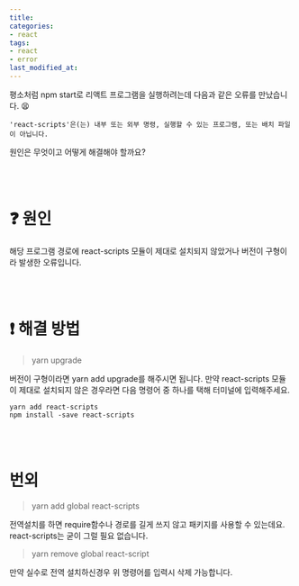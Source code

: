 ```yaml
---
title: 
categories:
- react
tags:
- react
- error
last_modified_at:
---
```



평소처럼 npm start로 리액트 프로그램을 실행하려는데 다음과 같은 오류를 만났습니다. 😫 

```
'react-scripts'은(는) 내부 또는 외부 명령, 실행할 수 있는 프로그램, 또는 배치 파일이 아닙니다. 

```

원인은 무엇이고 어떻게 해결해야 할까요?

<br/><br/>
# ❓ 원인

해당 프로그램 경로에 react-scripts 모듈이 제대로 설치되지 않았거나 버전이 구형이라 발생한 오류입니다.

<br/><br/>
# ❗ 해결 방법

> yarn upgrade

버전이 구형이라면 yarn add upgrade를 해주시면 됩니다. 만약 react-scripts 모듈이 제대로 설치되지 않은 경우라면 
다음 명령어 중 하나를 택해 터미널에 입력해주세요.

```
yarn add react-scripts
npm install -save react-scripts

```

<br/><br/>
# 번외

> yarn add global react-scripts

전역설치를 하면 require함수나 경로를 길게 쓰지 않고 패키지를 사용할 수 있는데요. react-scripts는 굳이 그럴 필요 없습니다.

> yarn remove global react-script

만약 실수로 전역 설치하신경우 위 명령어를 입력시 삭제 가능합니다.